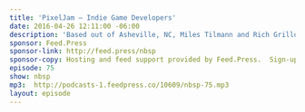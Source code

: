 ```yaml
---
title: 'PixelJam — Indie Game Developers'
date: 2016-04-26 12:11:00 -06:00
description: 'Based out of Asheville, NC, Miles Tilmann and Rich Grillotti make up the leadership of PixelJam, an indie game development company. Since 2005, they’ve created their own video games mostly in the retro pixelation format that defined the look and feel of 1980s console games such as Gamma Bros., Dino Run, and PotatoMan Seeks The Troof. However, some games have other visual styles like Glorkian Warrior, show they can shed the retro feel and still make an engaging game. They’ve also produced mobile games for late night cable station, Adult Swim, such as Hipster Kickball and Pizza City.'
sponsor: Feed.Press
sponsor-link: http://feed.press/nbsp
sponsor-copy: Hosting and feed support provided by Feed.Press.  Sign-up today and try FeedPress on a 14 day trial (no contracts or commitments). Use promo code *nbsp* during checkout to get 10% off your first year.
episode: 75
show: nbsp
mp3:  http://podcasts-1.feedpress.co/10609/nbsp-75.mp3
layout: episode
---
```

